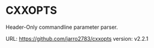 CXXOPTS
========

Header-Only commandline parameter parser.

URL: https://github.com/jarro2783/cxxopts
version: v2.2.1